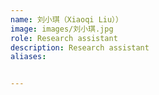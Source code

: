 ```yaml
---
name: 刘小琪（Xiaoqi Liu））
image: images/刘小琪.jpg
role: Research assistant
description: Research assistant
aliases:


---
```



